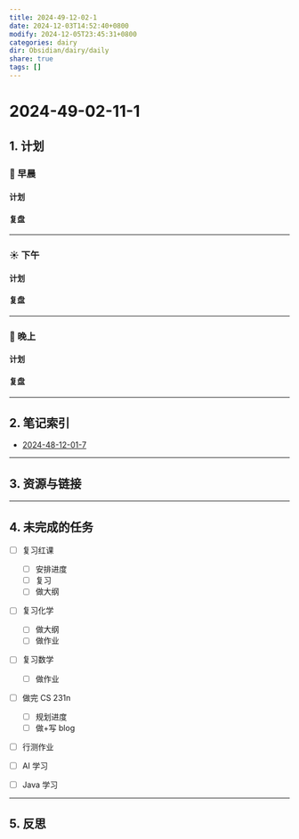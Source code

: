 ```yaml
---
title: 2024-49-12-02-1
date: 2024-12-03T14:52:40+0800
modify: 2024-12-05T23:45:31+0800
categories: dairy
dir: Obsidian/dairy/daily
share: true
tags: []
---
```


# 2024-49-02-11-1

## 1. 计划

### 🌅 早晨

#### 计划 

#### 复盘 

---

### ☀️ 下午

#### 计划 

#### 复盘 

---

### 🌇 晚上

#### 计划

#### 复盘 

---

## 2. 笔记索引

- [2024-48-12-01-7](./2024-48-12-01-7.md)


---

## 3. 资源与链接

---

## 4. 未完成的任务

- [ ] 复习红课
    - [ ] 安排进度
    - [ ] 复习
    - [ ] 做大纲
- [ ] 复习化学
    - [ ] 做大纲
    - [ ] 做作业
- [ ] 复习数学
    - [ ] 做作业
- [ ] 做完 CS 231n
    - [ ] 规划进度
    - [ ] 做+写 blog
- [ ] 行测作业
- [ ] AI 学习
- [ ] Java 学习


---

## 5. 反思